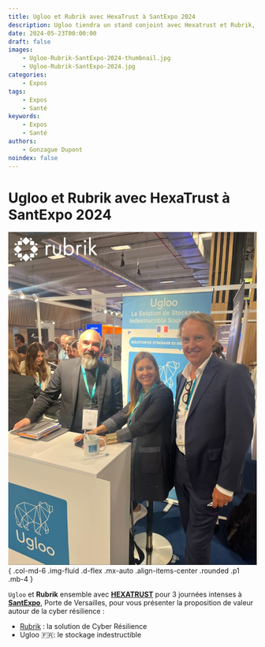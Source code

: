 ```yaml
---
title: Ugloo et Rubrik avec HexaTrust à SantExpo 2024
description: Ugloo tiendra un stand conjoint avec Hexatrust et Rubrik, à l'évènement SantExpo du 📆 21-23 mai 2024 à la Porte de Versailles.
date: 2024-05-23T00:00:00
draft: false
images:
    - Ugloo-Rubrik-SantExpo-2024-thumbnail.jpg
    - Ugloo-Rubrik-SantExpo-2024.jpg
categories:
    - Expos
tags:
    - Expos
    - Santé
keywords:
    - Expos
    - Santé
authors:
    - Gonzague Dupont
noindex: false
---
```


# Ugloo et Rubrik avec HexaTrust à SantExpo 2024

![Ugloo et Rubrik à SantExpo 2024](Ugloo-Rubrik-SantExpo-2024.jpg)
{ .col-md-6 .img-fluid .d-flex .mx-auto .align-items-center .rounded .p1 .mb-4 }

`Ugloo` et **Rubrik** ensemble avec **[HEXATRUST](https://www.hexatrust.com/)** pour 3 journées intenses à **[SantExpo](https://www.santexpo.com/salon-santexpo/)**, Porte de Versailles, pour vous présenter la proposition de valeur autour de la cyber résilience :

- [Rubrik](https://www.rubrik.com/) : la solution de Cyber Résilience 
- Ugloo 🇫🇷: le stockage indestructible
